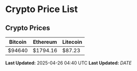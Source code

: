 # Crypto Price List

## Crypto Prices
| Bitcoin | Ethereum | Litecoin |
| ------- | -------- | -------- |
| $94640 | $1794.16 | $87.23 |
**Last Updated:** 2025-04-26 04:40 UTC
**Last Updated:** $DATE$

